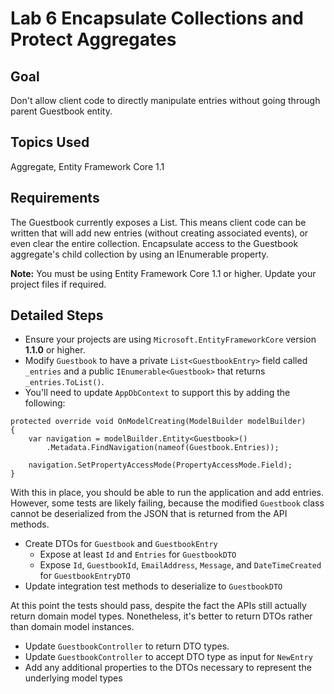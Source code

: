# Lab 6 Encapsulate Collections and Protect Aggregates

## Goal
Don't allow client code to directly manipulate entries without going through parent Guestbook entity.

## Topics Used
Aggregate, Entity Framework Core 1.1

## Requirements

The Guestbook currently exposes a List<GuestbookEntry>. This means client code can be written that will add new entries (without creating associated events), or even clear the entire collection. Encapsulate access to the Guestbook aggregate's child collection by using an IEnumerable property.

**Note:** You must be using Entity Framework Core 1.1 or higher. Update your project files if required.

## Detailed Steps

- Ensure your projects are using `Microsoft.EntityFrameworkCore` version **1.1.0** or higher.
- Modify `Guestbook` to have a private `List<GuestbookEntry>` field called `_entries` and a public `IEnumerable<Guestbook>` that returns `_entries.ToList()`.
- You'll need to update `AppDbContext` to support this by adding the following:

```
protected override void OnModelCreating(ModelBuilder modelBuilder)
{
    var navigation = modelBuilder.Entity<Guestbook>()
        .Metadata.FindNavigation(nameof(Guestbook.Entries));

    navigation.SetPropertyAccessMode(PropertyAccessMode.Field);
}
```

With this in place, you should be able to run the application and add entries. However, some tests are likely failing, because the modified `Guestbook` class cannot be deserialized from the JSON that is returned from the API methods.

- Create DTOs for `Guestbook` and `GuestbookEntry`
    - Expose at least `Id` and `Entries` for `GuestbookDTO`
    - Expose `Id`, `GuestbookId`, `EmailAddress`, `Message`, and `DateTimeCreated` for `GuestbookEntryDTO`
- Update integration test methods to deserialize to `GuestbookDTO`

At this point the tests should pass, despite the fact the APIs still actually return domain model types. Nonetheless, it's better to return DTOs rather than domain model instances.

- Update `GuestbookController` to return DTO types.
- Update `GuestbookController` to accept DTO type as input for `NewEntry`
- Add any additional properties to the DTOs necessary to represent the underlying model types








